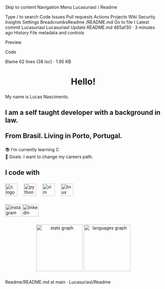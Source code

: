 Skip to content
Navigation Menu
Lucasuriasl
/
Readme

Type / to search
Code
Issues
Pull requests
Actions
Projects
Wiki
Security
Insights
Settings
BreadcrumbsReadme
/README.md
Go to file
t
Latest commit
Lucasuriasl
Lucasuriasl
Update README.md
465af30
 · 
3 minutes ago
History
File metadata and controls

Preview

Code

Blame
62 lines (38 loc) · 1.95 KB
<h1 align="center">Hello!</h1>

###

<p align="left">My name is Lucas Nascimento.</p>

###

<h2 align="left">I am a self taught developer with a background in law. <br><br>From Brasil. Living in Porto, Portugal.</h2>

###

<p align="left">📚 I'm currently learning C<br>🎯 Goals:  I want to change my careers path.</p>

###

<h2 align="left">I code with</h2>

###

<div align="left">
  <img src="https://cdn.jsdelivr.net/gh/devicons/devicon/icons/c/c-original.svg" height="40" alt="c logo"  />
  <img width="12" />
  <img src="https://cdn.jsdelivr.net/gh/devicons/devicon/icons/python/python-original.svg" height="40" alt="python logo"  />
  <img width="12" />
  <img src="https://cdn.jsdelivr.net/gh/devicons/devicon/icons/vim/vim-original.svg" height="40" alt="vim logo"  />
  <img width="12" />
  <img src="https://cdn.jsdelivr.net/gh/devicons/devicon/icons/linux/linux-original.svg" height="40" alt="linux logo"  />
</div>

###

<div align="left">
  <img src="https://raw.githubusercontent.com/maurodesouza/profile-readme-generator/master/src/assets/icons/social/instagram/default.svg" width="52" height="40" alt="instagram logo"  />
  <img src="https://raw.githubusercontent.com/maurodesouza/profile-readme-generator/master/src/assets/icons/social/linkedin/default.svg" width="52" height="40" alt="linkedin logo"  />
</div>

###

<p align="left"></p>

###

<p align="left"></p>

###

<p align="left"></p>

###

<p align="left"></p>


###

<div align="center">
  <img src="https://github-readme-stats.vercel.app/api?username=Lucasuriasl&hide_title=false&hide_rank=false&show_icons=true&include_all_commits=true&count_private=true&disable_animations=false&theme=dracula&locale=en&hide_border=false&order=1" height="150" alt="stats graph"  />
  <img src="https://github-readme-stats.vercel.app/api/top-langs?username=Lucasuriasl&locale=en&hide_title=false&layout=compact&card_width=320&langs_count=5&theme=dracula&hide_border=false&order=2" height="150" alt="languages graph"  />
</div>

###
Readme/README.md at main · Lucasuriasl/Readme
 
